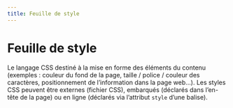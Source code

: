 ```yaml
---
title: Feuille de style
---
```


# Feuille de style


Le langage CSS destiné à la mise en forme des éléments du contenu (exemples : couleur du fond de la page, taille / police / couleur des caractères, positionnement de l’information dans la page web…). Les styles CSS peuvent être externes (fichier CSS), embarqués (déclarés dans l’en-tête de la page) ou en ligne (déclarés via l’attribut `style` d’une balise).
